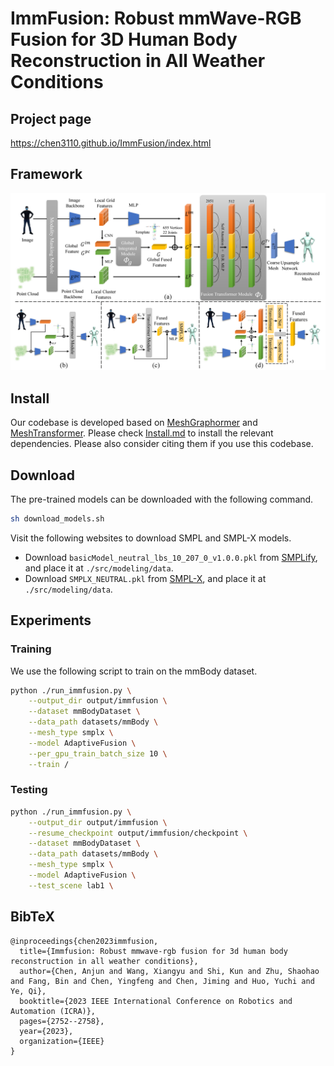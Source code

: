 # ImmFusion: Robust mmWave-RGB Fusion for 3D Human Body Reconstruction in All Weather Conditions
## Project page
https://chen3110.github.io/ImmFusion/index.html

## Framework
![framework](imgs/framework.png)

## Install

Our codebase is developed based on [MeshGraphormer](https://github.com/microsoft/MeshGraphormer) and [MeshTransformer](https://github.com/microsoft/MeshTransformer). Please check [Install.md](https://github.com/microsoft/MeshGraphormer/blob/main/docs/INSTALL.md) to install the relevant dependencies. Please also consider citing them if you use this codebase.

## Download

The pre-trained models can be downloaded with the following command.
```bash
sh download_models.sh
```

Visit the following websites to download SMPL and SMPL-X models. 

- Download `basicModel_neutral_lbs_10_207_0_v1.0.0.pkl` from [SMPLify](http://smplify.is.tue.mpg.de/), and place it at `./src/modeling/data`.
- Download `SMPLX_NEUTRAL.pkl` from [SMPL-X](https://smpl-x.is.tue.mpg.de/), and place it at `./src/modeling/data`.

## Experiments
### Training
We use the following script to train on the mmBody dataset.

```bash
python ./run_immfusion.py \
    --output_dir output/immfusion \
    --dataset mmBodyDataset \
    --data_path datasets/mmBody \
    --mesh_type smplx \
    --model AdaptiveFusion \
    --per_gpu_train_batch_size 10 \
    --train /
```

### Testing

```bash
python ./run_immfusion.py \
    --output_dir output/immfusion \
    --resume_checkpoint output/immfusion/checkpoint \
    --dataset mmBodyDataset \
    --data_path datasets/mmBody \
    --mesh_type smplx \
    --model AdaptiveFusion \
    --test_scene lab1 \
```


## BibTeX
```
@inproceedings{chen2023immfusion,
  title={Immfusion: Robust mmwave-rgb fusion for 3d human body reconstruction in all weather conditions},
  author={Chen, Anjun and Wang, Xiangyu and Shi, Kun and Zhu, Shaohao and Fang, Bin and Chen, Yingfeng and Chen, Jiming and Huo, Yuchi and Ye, Qi},
  booktitle={2023 IEEE International Conference on Robotics and Automation (ICRA)},
  pages={2752--2758},
  year={2023},
  organization={IEEE}
}
```
